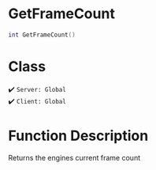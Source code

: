 # GetFrameCount
```lua
int GetFrameCount()
```
# Class
✔️ `Server: Global`  
✔️ `Client: Global`  

# Function Description
Returns the engines current frame count
